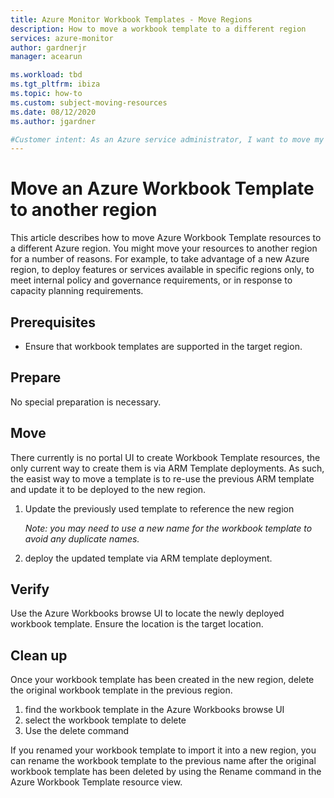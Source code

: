```yaml
---
title: Azure Monitor Workbook Templates - Move Regions
description: How to move a workbook template to a different region
services: azure-monitor
author: gardnerjr
manager: acearun

ms.workload: tbd
ms.tgt_pltfrm: ibiza
ms.topic: how-to
ms.custom: subject-moving-resources
ms.date: 08/12/2020
ms.author: jgardner

#Customer intent: As an Azure service administrator, I want to move my resources to another Azure region
---
```

# Move an Azure Workbook Template to another region

This article describes how to move Azure Workbook Template resources to a different Azure region. You might move your resources to another region for a number of reasons. For example, to take advantage of a new Azure region, to deploy features or services available in specific regions only, to meet internal policy and governance requirements, or in response to capacity planning requirements.

## Prerequisites

* Ensure that workbook templates are supported in the target region.

## Prepare

No special preparation is necessary.

## Move

There currently is no portal UI to create Workbook Template resources, the only current way to create them is via ARM Template deployments.
As such, the easist way to move a template is to re-use the previous ARM template and update it to be deployed to the new region.

1) Update the previously used template to reference the new region

    *Note: you may need to use a new name for the workbook template to avoid any duplicate names.*

2) deploy the updated template via ARM template deployment.

## Verify

Use the Azure Workbooks browse UI to locate the newly deployed workbook template. Ensure the location is the target location.

## Clean up

Once your workbook template has been created in the new region, delete the original workbook template in the previous region.
1. find the workbook template in the Azure Workbooks browse UI
2. select the workbook template to delete
3. Use the delete command

If you renamed your workbook template to import it into a new region, you can rename the workbook template to the previous name after the original workbook template has been deleted by using the Rename command in the Azure Workbook Template resource view.
